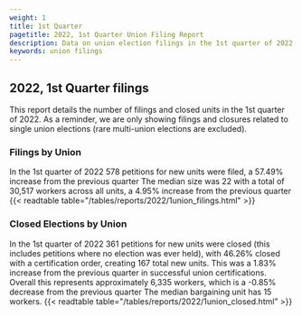 ```yaml
---
weight: 1
title: 1st Quarter
pagetitle: 2022, 1st Quarter Union Filing Report
description: Data on union election filings in the 1st quarter of 2022
keywords: union filings
---
```


## 2022, 1st Quarter filings

This report details the number of filings and closed units in the 1st quarter of 2022. As a reminder, we are only showing filings and closures related to single union elections (rare multi-union elections are excluded).

### Filings by Union
In the 1st quarter of 2022 578 petitions for new units were filed, a 57.49% increase from the previous quarter The median size was 22 with a total of 30,517 workers across all units, a 4.95% increase from the previous quarter
{{< readtable table="/tables/reports/2022/1union_filings.html" >}}

### Closed Elections by Union
In the 1st quarter of 2022 361 petitions for new units were closed (this includes petitions where no election was ever held), with 46.26% closed with a certification order, creating 167 total new units. This was a 1.83% increase from the previous quarter in successful union certifications. Overall this represents approximately 6,335 workers, which is a -0.85% decrease from the previous quarter The median bargaining unit has 15 workers.
{{< readtable table="/tables/reports/2022/1union_closed.html" >}}
